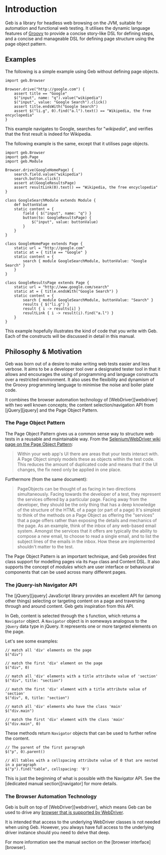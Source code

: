 # Introduction

Geb is a library for headless web browsing on the JVM, suitable for automation and functional web testing. It utilises the dynamic language features of [Groovy](http://groovy.codehaus.org/ "Groovy - Home") to provide a concise story-like DSL for defining steps, and a concise and manageable DSL for defining page structure using the page object pattern.

## Examples

The following is a simple example using Geb without defining page objects.

    import geb.Browser

    Browser.drive("http://google.com") {
        assert title == "Google"
        $("input", name: "q").value("wikipedia")
        $("input", value: "Google Search").click()
        assert title.endsWith("Google Search")
        assert $("li.g", 0).find("a.l").text() == "Wikipedia, the free encyclopedia"
    }

This example navigates to Google, searches for "_wikipedia_", and verifies that the first result is indeed for Wikipedia.

The following example is the same, except that it utilises page objects.

    import geb.Browser
    import geb.Page
    import geb.Module
    
    Browser.drive(GoogleHomePage) {
        search.field.value("wikipedia")
        search.button.click()
        assert at(GoogleResultsPage)
        assert resultLink(0).text() == "Wikipedia, the free encyclopedia"
    }
    
    class GoogleSearchModule extends Module {
        def buttonValue
        static content = {
            field { $("input", name: "q") }
            button(to: GoogleResultsPage) { 
                $("input", value: buttonValue)
            }
        }
    }
    
    class GoogleHomePage extends Page {
        static url = "http://google.com"
        static at = { title == "Google" }
        static content = {
            search { module GoogleSearchModule, buttonValue: "Google Search" }
        }
    }
    
    class GoogleResultsPage extends Page {
        static url = "http://www.google.com/search"
        static at = { title.endsWith("Google Search") }
        static content = {
            search { module GoogleSearchModule, buttonValue: "Search" }
            results { $("li.g") }
            result { i -> results[i] }
            resultLink { i -> result(i).find("a.l") }
        }
    }

This example hopefully illustrates the kind of code that you write with Geb. Each of the constructs will be discussed in detail in this manual.

## Philosophy & Motivation

Geb was born out of a desire to make writing web tests easier and less verbose. It aims to be a developer tool over a designated tester tool in that it allows and encourages the using of programming and language constructs over a restricted environment. It also uses the flexibility and dynamism of the Groovy programming language to minimise the noise and boiler plate code.

It combines the browser automation technology of [WebDriver][webdriver] with two well known concepts; the content selection/navigation API from [jQuery][jquery] and the Page Object Pattern. 

### The Page Object Pattern

The Page Object Pattern gives us a common sense way to structure web tests in a reusable and maintainable way. From the [Selenium/WebDriver wiki page on the Page Object Pattern](http://code.google.com/p/selenium/wiki/PageObjects):

> Within your web app's UI there are areas that your tests interact with. A Page Object simply models these as objects within the test code. This reduces the amount of duplicated code and means that if the UI changes, the fix need only be applied in one place.

Furthermore (from the same document):

> PageObjects can be thought of as facing in two directions simultaneously. Facing towards the developer of a test, they represent the services offered by a particular page. Facing away from the developer, they should be the only thing that has a deep knowledge of the structure of the HTML of a page (or part of a page) It's simplest to think of the methods on a Page Object as offering the "services" that a page offers rather than exposing the details and mechanics of the page. As an example, think of the inbox of any web-based email system. Amongst the services that it offers are typically the ability to compose a new email, to choose to read a single email, and to list the subject lines of the emails in the inbox. How these are implemented shouldn't matter to the test.

The Page Object Pattern is an important technique, and Geb provides first class support for modelling pages via its `Page` class and Content DSL. It also supports the concept of _modules_ which are user interface or behavioural components that can be used across many different pages. 

### The jQuery-ish Navigator API

The [jQuery][jquery] JavaScript library provides an excellent API for (among other things) selecting or targeting content on a page and traversing through and around content. Geb gets inspiration from this API. 

In Geb, content is selected through the `$` function, which returns a `Navigator` object. A `Navigator` object is in someways analogous to the `jQuery` data type in jQuery. It represents one or more targeted elements on the page.

Let's see some examples:

    // match all 'div' elements on the page
    $("div")
    
    // match the first 'div' element on the page
    $("div", 0)
    
    // match all 'div' elements with a title attribute value of 'section'
    $("div", title: "section")
    
    // match the first 'div' element with a title attribute value of 'section'
    $("div", 0, title: "section")
    
    // match all 'div' elements who have the class 'main'
    $("div.main") 

    // match the first 'div' element with the class 'main'
    $("div.main", 0) 

These methods return `Navigator` objects that can be used to further refine the content.

    // The parent of the first paragraph
    $("p", 0).parent()
    
    // All tables with a cellspacing attribute value of 0 that are nested in a paragraph
    $("p").find("table", cellspacing: '0')

This is just the beginning of what is possible with the Navigator API. See the [dedicated manual section][navigator] for more details.

### The Browser Automation Technology

Geb is built on top of [WebDriver][webdriver], which means Geb can be used to drive any [browser that is supported by WebDriver](http://code.google.com/p/selenium/wiki/FrequentlyAskedQuestions#Q:_Which_browsers_does_support?).

It is intended that access to the underlying WebDriver classes is not needed when using Geb. However, you always have full access to the underlying driver instance should you need to delve that deep.

For more information see the manual section on the [browser interface][browser].